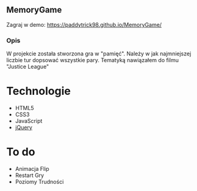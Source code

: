 ## MemoryGame

Zagraj w demo: https://paddytrick98.github.io/MemoryGame/

### Opis
W projekcie została stworzona gra w "pamięć". Należy w jak najmniejszej liczbie tur dopsować wszystkie pary. 
Tematyką nawiązałem do filmu "Justice League" 

# Technologie
- HTML5
- CSS3
- JavaScript 
- [jQuery](https://jquery.com/)


# To do
- Animacja Flip
- Restart Gry
- Poziomy Trudności
